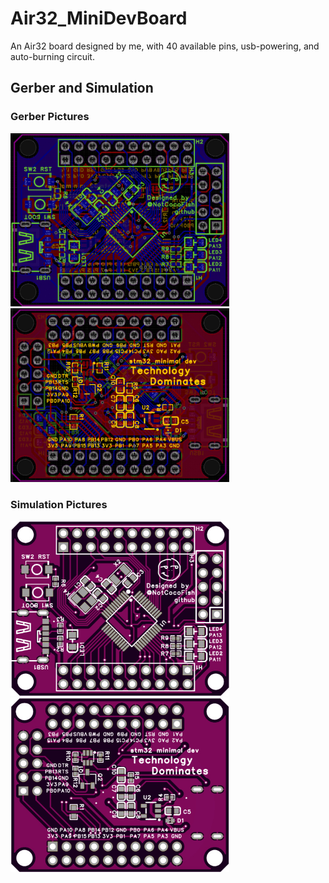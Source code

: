 # Air32_MiniDevBoard
An Air32 board designed by me, with 40 available pins, usb-powering, and auto-burning circuit.

## Gerber and Simulation

### Gerber Pictures

<img src="./src/front1.jpg" alt="gerber_front" width="350" /> <img src="./src/back1.jpg" alt="gerber_back" width="350" /> 

### Simulation Pictures

<img src="./src/front2.jpg" alt="simulation_front" width="350" /><img src="./src/back2.jpg" alt="simulation_back" width="350" />





